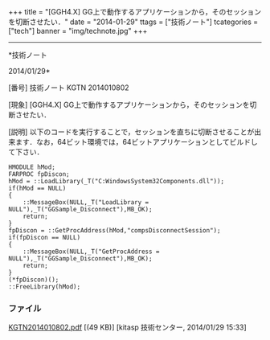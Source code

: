 ﻿+++
title = "[GGH4.X] GG上で動作するアプリケーションから，そのセッションを切断させたい．"
date = "2014-01-29"
ttags = ["技術ノート"]
tcategories = ["tech"]
banner = "img/technote.jpg"
+++

-----------------------------------------------------------------------------------------------------------------------------

*技術ノート

2014/01/29*


[番号]
技術ノート KGTN 2014010802

[現象]
[GGH4.X]
GG上で動作するアプリケーションから，そのセッションを切断させたい．

[説明]
以下のコードを実行することで，セッションを直ちに切断させることが出来ます．なお，64ビット環境では，64ビットアプリケーションとしてビルドして下さい．

    HMODULE hMod;
    FARPROC fpDiscon;
    hMod = ::LoadLibrary(_T("C:WindowsSystem32Components.dll"));
    if(hMod == NULL)
    {
        ::MessageBox(NULL,_T("LoadLibrary = NULL"),_T("GGSample_Disconnect"),MB_OK);
        return;
    }
    fpDiscon = ::GetProcAddress(hMod,"compsDisconnectSession");
    if(fpDiscon == NULL)
    {
        ::MessageBox(NULL,_T("GetProcAddress = NULL"),_T("GGSample_Disconnect"),MB_OK);
        return;
    }
    (*fpDiscon)();
    ::FreeLibrary(hMod);


### ファイル

 
 


[KGTN2014010802.pdf](http://techreport.kitasp.net/attachments/download/1473/KGTN2014010802.pdf)
 [(49 KB)] [kitasp 技術センター, 2014/01/29
15:33]


 


 

